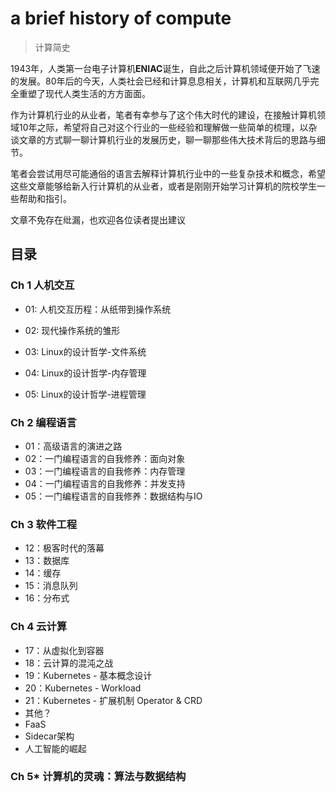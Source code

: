 # a brief history of compute
> 计算简史

1943年，人类第一台电子计算机**ENIAC**诞生，自此之后计算机领域便开始了飞速的发展。80年后的今天，人类社会已经和计算息息相关，计算机和互联网几乎完全重塑了现代人类生活的方方面面。

作为计算机行业的从业者，笔者有幸参与了这个伟大时代的建设，在接触计算机领域10年之际，希望将自己对这个行业的一些经验和理解做一些简单的梳理，以杂谈文章的方式聊一聊计算机行业的发展历史，聊一聊那些伟大技术背后的思路与细节。

笔者会尝试用尽可能通俗的语言去解释计算机行业中的一些复杂技术和概念，希望这些文章能够给新入行计算机的从业者，或者是刚刚开始学习计算机的院校学生一些帮助和指引。

文章不免存在纰漏，也欢迎各位读者提出建议

## 目录

### Ch 1 人机交互

- 01: 人机交互历程：从纸带到操作系统

- 02: 现代操作系统的雏形

- 03: Linux的设计哲学-文件系统

- 04: Linux的设计哲学-内存管理

- 05: Linux的设计哲学-进程管理

### Ch 2 编程语言

- 01：高级语言的演进之路
- 02：一门编程语言的自我修养：面向对象
- 03：一门编程语言的自我修养：内存管理
- 04：一门编程语言的自我修养：并发支持
- 05：一门编程语言的自我修养：数据结构与IO

### Ch 3 软件工程
- 12：极客时代的落幕
- 13：数据库
- 14：缓存
- 15：消息队列
- 16：分布式

### Ch 4 云计算
- 17：从虚拟化到容器
- 18：云计算的混沌之战
- 19：Kubernetes - 基本概念设计
- 20：Kubernetes - Workload
- 21：Kubernetes - 扩展机制 Operator & CRD
- 其他？
 - FaaS
 - Sidecar架构
 - 人工智能的崛起

### Ch 5* 计算机的灵魂：算法与数据结构
